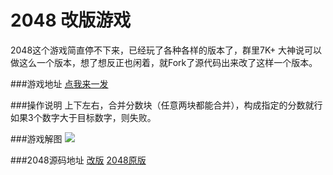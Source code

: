 # 2048  改版游戏

2048这个游戏简直停不下来，已经玩了各种各样的版本了，群里7K+ 大神说可以做这么一个版本，想了想反正也闲着，就Fork了源代码出来改了这样一个版本。

###游戏地址
[点我来一发](http://www.unkeltao.com/2048/)
<!--more-->
###操作说明
上下左右，合并分数块（任意两块都能合并），构成指定的分数就行  
如果3个数字大于目标数字，则失败。 

###游戏解图
![](http://unkeltao.qiniudn.com/2048/IMG_2048.png)

###2048源码地址
[改版](https://github.com/UnkelTao/2048/tree/master)
[2048原版](https://github.com/gabrielecirulli/2048)


